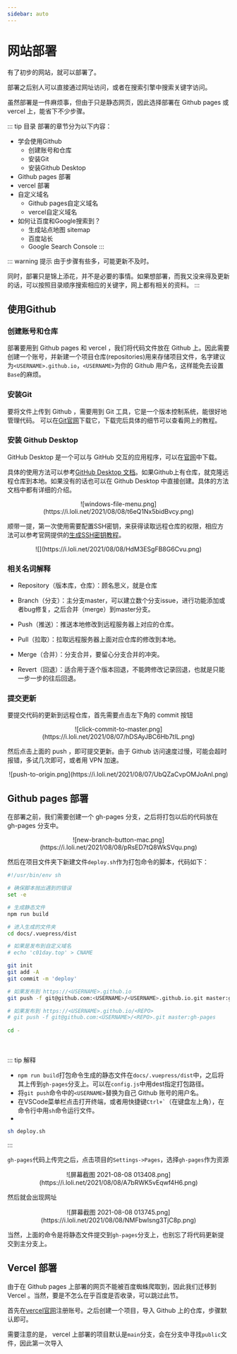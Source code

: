 ```yaml
---
sidebar: auto
---
```


# 网站部署<Badge text="编写中" type="error"/>
有了初步的网站，就可以部署了。

部署之后别人可以直接通过网址访问，或者在搜索引擎中搜索关键字访问。

虽然部署是一件麻烦事，但由于只是静态网页，因此选择部署在 Github pages 或 vercel 上，能省下不少步骤。

::: tip 目录
部署的章节分为以下内容：
* 学会使用Github
  * 创建账号和仓库
  * 安装Git
  * 安装Github Desktop
* Github pages 部署
* vercel 部署
* 自定义域名
  * Github pages自定义域名
  * vercel自定义域名
* 如何让百度和Google搜索到？
  * 生成站点地图 sitemap
  * 百度站长
  * Google Search Console
:::

::: warning 提示
由于步骤有些多，可能更新不及时。

同时，部署只是锦上添花，并不是必要的事情。如果想部署，而我又没来得及更新的话，可以按照目录顺序搜索相应的关键字，网上都有相关的资料。
:::

## 使用Github

### 创建账号和仓库
部署要用到 Github pages 和 vercel ，我们将代码文件放在 Github 上。因此需要创建一个账号，并新建一个项目仓库(repositories)用来存储项目文件，名字建议为`<USERNAME>.github.io`，`<USERNAME>`为你的 Github 用户名，这样能免去设置`Base`的麻烦。

### 安装Git
要将文件上传到 Github ，需要用到 Git 工具，它是一个版本控制系统，能很好地管理代码。
可以在[Git官网](https://git-scm.com/downloads)下载它，下载完后具体的细节可以查看网上的教程。

### 安装 Github Desktop
GitHub Desktop 是一个可以与 GitHub 交互的应用程序，可以在[官网](https://desktop.github.com/)中下载。

具体的使用方法可以参考[GitHub Desktop 文档](https://docs.github.com/cn/desktop)。如果Github上有仓库，就克隆远程仓库到本地。如果没有的话也可以在 Github Desktop 中直接创建。具体的方法文档中都有详细的介绍。
<div align=center>
![windows-file-menu.png](https://i.loli.net/2021/08/08/t6eQ1Nx5bidBvcy.png)
</div>


顺带一提，第一次使用需要配置SSH密钥，来获得读取远程仓库的权限，相应方法可以参考官网提供的[生成SSH密钥教程](https://docs.github.com/cn/github/authenticating-to-github/connecting-to-github-with-ssh/generating-a-new-ssh-key-and-adding-it-to-the-ssh-agent)。
<div align=center>
![](https://i.loli.net/2021/08/08/HdM3ESgFB8G6Cvu.png)
</div>


### 相关名词解释

- Repository（版本库，仓库）：顾名思义，就是仓库

- Branch（分支）：主分支master，可以建立数个分支issue，进行功能添加或者bug修复，之后合并（merge）到master分支。

- Push（推送）：推送本地修改到远程服务器上对应的仓库。

- Pull（拉取）：拉取远程服务器上面对应仓库的修改到本地。

- Merge（合并）：分支合并，要留心分支合并的冲突。

- Revert（回退）：适合用于逐个版本回退，不能跨修改记录回退，也就是只能一步一步的往后回退。

### 提交更新

要提交代码的更新到远程仓库，首先需要点击左下角的 commit 按钮
<div align=center>
![click-commit-to-master.png](https://i.loli.net/2021/08/07/hDSAyJBC6Hb7tIL.png)
</div>

然后点击上面的 push ，即可提交更新。由于 Github 访问速度过慢，可能会超时报错，多试几次即可，或者用 VPN 加速。
<div align=center>
![push-to-origin.png](https://i.loli.net/2021/08/07/UbQZaCvpOMJoAnI.png)
</div>

## Github pages 部署
在部署之前，我们需要创建一个 gh-pages 分支，之后将打包以后的代码放在 gh-pages 分支中。
<div align=center>
![new-branch-button-mac.png](https://i.loli.net/2021/08/08/pRsED7tQ8WkSVqu.png)
</div>

然后在项目文件夹下新建文件`deploy.sh`作为打包命令的脚本，代码如下：

``` sh
#!/usr/bin/env sh

# 确保脚本抛出遇到的错误
set -e

# 生成静态文件
npm run build

# 进入生成的文件夹
cd docs/.vuepress/dist

# 如果是发布到自定义域名
# echo 'c01day.top' > CNAME

git init
git add -A
git commit -m 'deploy'

# 如果发布到 https://<USERNAME>.github.io
git push -f git@github.com:<USERNAME>/<USERNAME>.github.io.git master:gh-pages

# 如果发布到 https://<USERNAME>.github.io/<REPO>
# git push -f git@github.com:<USERNAME>/<REPO>.git master:gh-pages
            
cd -
```
<br/><br/>
::: tip 解释
- `npm run build`打包命令生成的静态文件在`docs/.vuepress/dist`中，之后将其上传到`gh-pages`分支上。可以在`config.js`中用dest指定打包路径。
- 将`git push`命令中的`<USERNAME>`替换为自己 Github 账号的用户名。
- 在VSCode菜单栏点击打开终端，或者用快捷键`` Ctrl+` ``（在键盘左上角），在命令行中用`sh`命令运行文件。
- 
``` sh
sh deploy.sh
```

:::

`gh-pages`代码上传完之后，点击项目的`Settings->Pages`，选择`gh-pages`作为资源
<div align=center>
![屏幕截图 2021-08-08 013408.png](https://i.loli.net/2021/08/08/A7bRWK5vEqwf4H6.png)
</div>

然后就会出现网址
<div align=center>
![屏幕截图 2021-08-08 013745.png](https://i.loli.net/2021/08/08/NMFbwlsng3TjC8p.png)
</div>

当然，上面的命令是将静态文件提交到`gh-pages`分支上，也别忘了将代码更新提交到主分支上。

## Vercel 部署

由于在 Github pages 上部署的网页不能被百度蜘蛛爬取到，因此我们迁移到 Vercel 。当然，要是不怎么在乎百度是否收录，可以跳过此节。

首先在[vercel官网](https://vercel.com/)注册账号。之后创建一个项目，导入 Github 上的仓库，步骤默认即可。

需要注意的是， vercel 上部署的项目默认是`main`分支，会在分支中寻找`public`文件，因此第一次导入

<br/><br/>
<Valine></Valine>